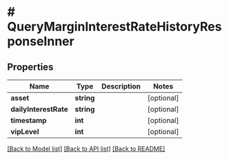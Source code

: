 # # QueryMarginInterestRateHistoryResponseInner

## Properties

Name | Type | Description | Notes
------------ | ------------- | ------------- | -------------
**asset** | **string** |  | [optional]
**dailyInterestRate** | **string** |  | [optional]
**timestamp** | **int** |  | [optional]
**vipLevel** | **int** |  | [optional]

[[Back to Model list]](../../README.md#models) [[Back to API list]](../../README.md#endpoints) [[Back to README]](../../README.md)

